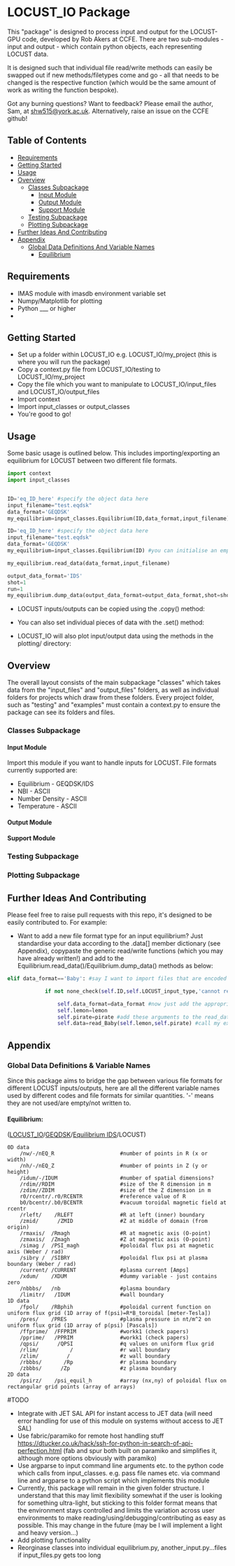 # LOCUST_IO Package

This "package" is designed to process input and output for the LOCUST-GPU code, developed by Rob Akers at CCFE. There are two sub-modules - input and output - which contain python objects, each representing LOCUST data.

It is designed such that individual file read/write methods can easily be swapped out if new methods/filetypes come and go - all that needs to be changed is the respective function (which would be the same amount of work as writing the function bespoke).


Got any burning questions? Want to feedback? Please email the author, Sam, at shw515@york.ac.uk. Alternatively, raise an issue on the CCFE github!


Table of Contents
-----------------

* [Requirements](#requirements)
* [Getting Started](#getting-started)
* [Usage](#usage)
* [Overview](#overview)
	* [Classes Subpackage](#classes-subpackage)
		* [Input Module](#input-module)
		* [Output Module](#output-module)
	  	* [Support Module](#support-module)
	* [Testing Subpackage](#testing-subpackage)
	* [Plotting Subpackage](#plotting-subpackage)
* [Further Ideas And Contributing](#further-ideas-and-contributing)
* [Appendix](#appendix)
	* [Global Data Definitions And Variable Names](#global-data-definitions-and-variable-names)
		* [Equilibrium](#equilibrium)



## Requirements

* IMAS module with imasdb environment variable set
* Numpy/Matplotlib for plotting
* Python ___ or higher
*






## Getting Started

* Set up a folder within LOCUST_IO e.g. LOCUST_IO/my_project (this is where you will run the package)
* Copy a context.py file from LOCUST_IO/testing to LOCUST_IO/my_project
* Copy the file which you want to manipulate to LOCUST_IO/input_files and LOCUST_IO/output_files
* Import context
* Import input_classes or output_classes
* You're good to go!






## Usage

Some basic usage is outlined below. This includes importing/exporting an equilibrium for LOCUST between two different file formats.

```python
import context
import input_classes


ID='eq_ID_here' #specify the object data here
input_filename="test.eqdsk"
data_format='GEQDSK'
my_equilibrium=input_classes.Equilibrium(ID,data_format,input_filename) #my_equilibrium now holds all the data in one object
```

```python
ID='eq_ID_here' #specify the object data here
input_filename="test.eqdsk"
data_format='GEQDSK'
my_equilibrium=input_classes.Equilibrium(ID) #you can initialise an empty equilibrium this way! (must always specify an ID) fill later with the read_dat() method

my_equilibrium.read_data(data_format,input_filename)

output_data_format='IDS'
shot=1
run=1
my_equilibrium.dump_data(output_data_format=output_data_format,shot=shot,run=run)
```


* LOCUST inputs/outputs can be copied using the .copy() method:

* You can also set individual pieces of data with the .set() method:

* LOCUST_IO will also plot input/output data using the methods in the plotting/ directory:









## Overview

The overall layout consists of the main subpackage "classes" which takes data from the "input_files" and "output_files" folders, as well as individual folders for projects which draw from these folders. Every project folder, such as "testing" and "examples" must contain a context.py to ensure the package can see its folders and files. 

### Classes Subpackage

#### Input Module

Import this module if you want to handle inputs for LOCUST. File formats currently supported are:

* Equilibrium - GEQDSK/IDS
* NBI - ASCII
* Number Density - ASCII
* Temperature - ASCII

#### Output Module

#### Support Module


### Testing Subpackage

### Plotting Subpackage




## Further Ideas And Contributing

Please feel free to raise pull requests with this repo, it's designed to be easily contributed to. For example:

* Want to add a new file format type for an input equilibrium? Just standardise your data according to the .data[] member dictionary (see Appendix), copypaste the generic read/write functions (which you may have already written!) and add to the Equilibrium.read_data()/Equilibrium.dump_data() methods as below:

```python
elif data_format=='Baby': #say I want to import files that are encoded in the well-known Baby format, which requires a input_lemon and a pirate_tag

            if not none_check(self.ID,self.LOCUST_input_type,'cannot read_data from Baby format - lemon and pirate required\n',input_lemon,pirate_tag) #include a safety check 

                self.data_format=data_format #now just add the appropriate member data 
                self.lemon=lemon
                self.pirate=pirate #add these arguments to the read_data() argument list too
                self.data=read_Baby(self.lemon,self.pirate) #call my external read_Baby function
```





## Appendix

### Global Data Definitions & Variable Names

Since this package aims to bridge the gap between various file formats for different LOCUST inputs/outputs, here are all the different variable names used by different codes and file formats for similar quantities. '-' means they are not used/are empty/not written to.

#### Equilibrium:

([LOCUST_IO](https://github.com/armoured-moose/LOCUST_IO)/[GEQDSK](http://nstx.pppl.gov/nstx/Software/Applications/a-g-file-variables.txt)/[Equilibrium IDS](https://portal.iter.org/departments/POP/CM/IMDesign/Data%20Model/CI/imas-3.7.3/equilibrium.html)/LOCUST)

    0D data
        /nw/-/nEQ_R            			#number of points in R (x or width)
        /nh/-/nEQ_Z            			#number of points in Z (y or height)
        /idum/-/IDUM          			#number of spatial dimensions?
        /rdim//RDIM         			#size of the R dimension in m
        /zdim//ZDIM         			#size of the Z dimension in m
        r0/rcentr/.r0/RCENTR      		#reference value of R
        b0/bcentr/.b0/BCENTR     		#vacuum toroidal magnetic field at rcentr
        /rleft/    /RLEFT     			#R at left (inner) boundary
        /zmid/      /ZMID    			#Z at middle of domain (from origin)
        /rmaxis/  /Rmagh      			#R at magnetic axis (O-point)
        /zmaxis/  /Zmagh      			#Z at magnetic axis (O-point)
        /simag /  /PSI_magh      		#poloidal flux psi at magnetic axis (Weber / rad)
        /sibry /  /SIBRY      			#poloidal flux psi at plasma boundary (Weber / rad)
        /current/ /CURRENT      		#plasma current [Amps]   
        /xdum/    /XDUM      			#dummy variable - just contains zero
        /nbbbs/   /nb      				#plasma boundary
        /limitr/   /IDUM     			#wall boundary
    1D data
        /fpol/    /RBphih      			#poloidal current function on uniform flux grid (1D array of f(psi)=R*B_toroidal [meter-Tesla])
        /pres/    /PRES      			#plasma pressure in nt/m^2 on uniform flux grid (1D array of p(psi) [Pascals])
        /ffprime/  /FFPRIM     			#workk1 (check papers)
        /pprime/   /PPRIM     			#workk1 (check papers)
        /qpsi/      /QPSI    			#q values on uniform flux grid
        /rlim/          /				#r wall boundary
        /zlim/         / 				#z wall boundary
        /rbbbs/       /Rp  				#r plasma boundary
        /zbbbs/      /Zp   				#z plasma boundary
    2D data
        /psirz/    /psi_equil_h     	#array (nx,ny) of poloidal flux on rectangular grid points (array of arrays)   


#TODO

* Integrate with JET SAL API for instant access to JET data (will need error handling for use of this module on systems without access to JET SAL)
* Use fabric/paramiko for remote host handling stuff https://dtucker.co.uk/hack/ssh-for-python-in-search-of-api-perfection.html (fab and spur both built on paramiko and simplifies it, although more options obviously with paramiko)
* Use argparse to input command line arguments etc. to the python code which calls from input_classes. e.g. pass file names etc. via command line and argparse to a python script which implements this module
* Currently, this package will remain in the given folder structure. I understand that this may limit flexibility somewhat if the user is looking for something ultra-light, but sticking to this folder format means that the environment stays controlled and limits the variation across user environments to make reading/using/debugging/contributing as easy as possible. This may change in the future (may be I will implement a light and heavy version...)
* Add plotting functionality
* Reorginase classes into individual equilibrium.py, another_input.py...files if input_files.py gets too long